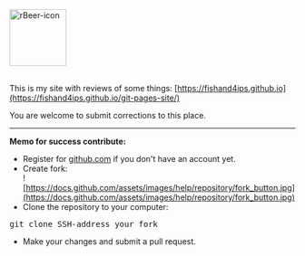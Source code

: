 <img src="https://image.flaticon.com/icons/svg/803/803730.svg" width = "100px" height = "100px" alt="rBeer-icon">
<br>
<br>

This is my site with reviews of some things: [https://fishand4ips.github.io](https://fishand4ips.github.io/git-pages-site/)

You are welcome to submit corrections to this place.<hr>

**Memo for success contribute:**
- Register for [github.com](https://github.com/) if you don't have an account yet. 
- Create fork: <br> ![https://docs.github.com/assets/images/help/repository/fork_button.jpg](https://docs.github.com/assets/images/help/repository/fork_button.jpg)
- Clone the repository to your computer:
 <pre>git clone SSH-address_your_fork</pre>
- Make your changes and submit a pull request.

